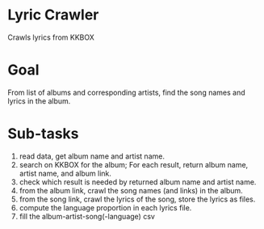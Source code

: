 # Lyric Crawler
Crawls lyrics from KKBOX

# Goal
From list of albums and corresponding artists, find the song names and lyrics in the album.

# Sub-tasks
1. read data, get album name and artist name.
2. search on KKBOX for the album; For each result, return album name, artist name, and album link.
3. check which result is needed by returned album name and artist name.
4. from the album link, crawl the song names (and links) in the album.
5. from the song link, crawl the lyrics of the song, store the lyrics as files.
6. compute the language proportion in each lyrics file.
7. fill the album-artist-song(-language) csv
